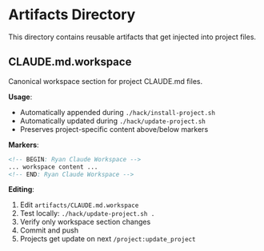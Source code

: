 # Artifacts Directory

This directory contains reusable artifacts that get injected into project files.

## CLAUDE.md.workspace

Canonical workspace section for project CLAUDE.md files.

**Usage**:
- Automatically appended during `./hack/install-project.sh`
- Automatically updated during `./hack/update-project.sh`
- Preserves project-specific content above/below markers

**Markers**:
```markdown
<!-- BEGIN: Ryan Claude Workspace -->
... workspace content ...
<!-- END: Ryan Claude Workspace -->
```

**Editing**:
1. Edit `artifacts/CLAUDE.md.workspace`
2. Test locally: `./hack/update-project.sh .`
3. Verify only workspace section changes
4. Commit and push
5. Projects get update on next `/project:update_project`
